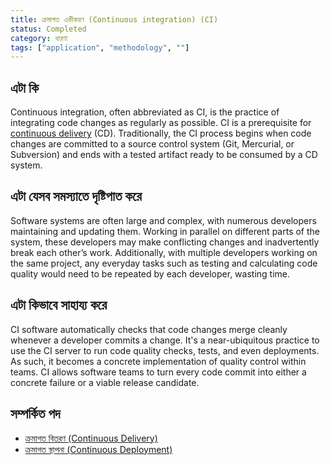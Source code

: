 ```yaml
---
title: ক্রমাগত একীকরণ (Continuous integration) (CI)
status: Completed 
category: ধারণা
tags: ["application", "methodology", ""]
---
```


## এটা কি

Continuous integration, often abbreviated as CI, is the practice of integrating code changes as regularly as possible. 
CI is a prerequisite for [continuous delivery](/continuous-delivery/) (CD). 
Traditionally, the CI process begins when code changes are committed to a source control system (Git, Mercurial, or Subversion) 
and ends with a tested artifact ready to be consumed by a CD system. 

## এটা যেসব সমস্যাতে দৃষ্টিপাত করে

Software systems are often large and complex, with numerous developers maintaining and updating them. 
Working in parallel on different parts of the system, 
these developers may make conflicting changes and inadvertently break each other’s work. 
Additionally, with multiple developers working on the same project, 
any everyday tasks such as testing and calculating code quality would need to be repeated by each developer, wasting time.

## এটা কিভাবে সাহায্য করে

CI software automatically checks that code changes merge cleanly whenever a developer commits a change. 
It's a near-ubiquitous practice to use the CI server to run code quality checks, tests, and even deployments. 
As such, it becomes a concrete implementation of quality control within teams. 
CI allows software teams to turn every code commit into either a concrete failure or a viable release candidate.

## সম্পর্কিত পদ

* [ক্রমাগত বিতরণ (Continuous Delivery)](/bn/continuous-delivery/)
* [ক্রমাগত স্থাপনা (Continuous Deployment)](/bn/continuous-deployment/)
